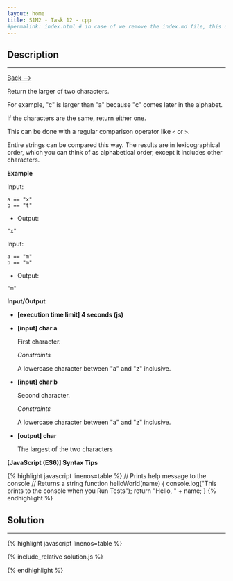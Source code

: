 ```yaml
---
layout: home
title: S1M2 - Task 12 - cpp
#permalink: index.html # in case of we remove the index.md file, this doc will be the index page
---
```


<div class="row">
<div class="columnStmt" markdown="1">

##  Description
------

[Back --> ](../README.md) 

Return the larger of two characters.

For example, "c" is larger than "a" because "c" comes later in the alphabet.

If the characters are the same, return either one.

This can be done with a regular comparison operator like `<` or `>`.

Entire strings can be compared this way. The results are in lexicographical order, which you can think of as alphabetical order, except it includes other characters.

**Example**

Input:
```
a == "x"
b == "t"
```
-   Output:
```
"x"
```
Input:
```
a == "m"
b == "m"
```
-   Output:
```
"m"
```

**Input/Output**

* **[execution time limit] 4 seconds (js)**

* **[input] char a**

    First character.

    *Constraints*

    A lowercase character between "a" and "z" inclusive.

* **[input] char b**

    Second character.

    *Constraints*

    A lowercase character between "a" and "z" inclusive.

* **[output] char**

    The largest of the two characters

**[JavaScript (ES6)] Syntax Tips**

{% highlight javascript linenos=table %}
// Prints help message to the console
// Returns a string
function helloWorld(name) {
    console.log("This prints to the console when you Run Tests");
    return "Hello, " + name;
}
{% endhighlight %}

</div>
<div class="columnSol" markdown="1">

## Solution
------

{% highlight javascript linenos=table %}

{% include_relative solution.js %}

{% endhighlight %}

</div>
</div>